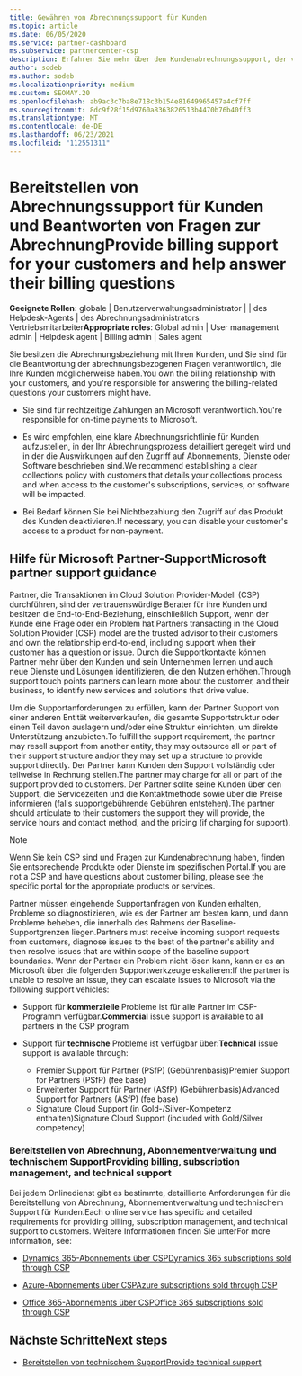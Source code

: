 ```yaml
---
title: Gewähren von Abrechnungssupport für Kunden
ms.topic: article
ms.date: 06/05/2020
ms.service: partner-dashboard
ms.subservice: partnercenter-csp
description: Erfahren Sie mehr über den Kundenabrechnungssupport, der von Cloud Solution Provider-Programmpartnern (CSP) benötigt wird. Dieser Support umfasst das Besitzen der Kundenabrechnungsbeziehung und das Beantworten von Abrechnungsfragen.
author: sodeb
ms.author: sodeb
ms.localizationpriority: medium
ms.custom: SEOMAY.20
ms.openlocfilehash: ab9ac3c7ba8e718c3b154e81649965457a4cf7ff
ms.sourcegitcommit: 8dc9f28f15d9760a8363826513b4470b76b40ff3
ms.translationtype: MT
ms.contentlocale: de-DE
ms.lasthandoff: 06/23/2021
ms.locfileid: "112551311"
---
```

# <a name="provide-billing-support-for-your-customers-and-help-answer-their-billing-questions"></a><span data-ttu-id="29f8c-104">Bereitstellen von Abrechnungssupport für Kunden und Beantworten von Fragen zur Abrechnung</span><span class="sxs-lookup"><span data-stu-id="29f8c-104">Provide billing support for your customers and help answer their billing questions</span></span>


<span data-ttu-id="29f8c-105">**Geeignete Rollen:** globale | Benutzerverwaltungsadministrator | | des Helpdesk-Agents | des Abrechnungsadministrators Vertriebsmitarbeiter</span><span class="sxs-lookup"><span data-stu-id="29f8c-105">**Appropriate roles**: Global admin | User management admin | Helpdesk agent | Billing admin | Sales agent</span></span>

<span data-ttu-id="29f8c-106">Sie besitzen die Abrechnungsbeziehung mit Ihren Kunden, und Sie sind für die Beantwortung der abrechnungsbezogenen Fragen verantwortlich, die Ihre Kunden möglicherweise haben.</span><span class="sxs-lookup"><span data-stu-id="29f8c-106">You own the billing relationship with your customers, and you're responsible for answering the billing-related questions your customers might have.</span></span>

- <span data-ttu-id="29f8c-107">Sie sind für rechtzeitige Zahlungen an Microsoft verantwortlich.</span><span class="sxs-lookup"><span data-stu-id="29f8c-107">You're responsible for on-time payments to Microsoft.</span></span>

- <span data-ttu-id="29f8c-108">Es wird empfohlen, eine klare Abrechnungsrichtlinie für Kunden aufzustellen, in der Ihr Abrechnungsprozess detailliert geregelt wird und in der die Auswirkungen auf den Zugriff auf Abonnements, Dienste oder Software beschrieben sind.</span><span class="sxs-lookup"><span data-stu-id="29f8c-108">We recommend establishing a clear collections policy with customers that details your collections process and when access to the customer's subscriptions, services, or software will be impacted.</span></span>

- <span data-ttu-id="29f8c-109">Bei Bedarf können Sie bei Nichtbezahlung den Zugriff auf das Produkt des Kunden deaktivieren.</span><span class="sxs-lookup"><span data-stu-id="29f8c-109">If necessary, you can disable your customer's access to a product for non-payment.</span></span>

## <a name="microsoft-partner-support-guidance"></a><span data-ttu-id="29f8c-110">Hilfe für Microsoft Partner-Support</span><span class="sxs-lookup"><span data-stu-id="29f8c-110">Microsoft partner support guidance</span></span>

<span data-ttu-id="29f8c-111">Partner, die Transaktionen im Cloud Solution Provider-Modell (CSP) durchführen, sind der vertrauenswürdige Berater für ihre Kunden und besitzen die End-to-End-Beziehung, einschließlich Support, wenn der Kunde eine Frage oder ein Problem hat.</span><span class="sxs-lookup"><span data-stu-id="29f8c-111">Partners transacting in the Cloud Solution Provider (CSP) model are the trusted advisor to their customers and own the relationship end-to-end, including support when their customer has a question or issue.</span></span> <span data-ttu-id="29f8c-112">Durch die Supportkontakte können Partner mehr über den Kunden und sein Unternehmen lernen und auch neue Dienste und Lösungen identifizieren, die den Nutzen erhöhen.</span><span class="sxs-lookup"><span data-stu-id="29f8c-112">Through support touch points partners can learn more about the customer, and their business, to identify new services and solutions that drive value.</span></span>

<span data-ttu-id="29f8c-113">Um die Supportanforderungen zu erfüllen, kann der Partner Support von einer anderen Entität weiterverkaufen, die gesamte Supportstruktur oder einen Teil davon auslagern und/oder eine Struktur einrichten, um direkte Unterstützung anzubieten.</span><span class="sxs-lookup"><span data-stu-id="29f8c-113">To fulfill the support requirement, the partner may resell support from another entity, they may outsource all or part of their support structure and/or they may set up a structure to provide support directly.</span></span>  <span data-ttu-id="29f8c-114">Der Partner kann Kunden den Support vollständig oder teilweise in Rechnung stellen.</span><span class="sxs-lookup"><span data-stu-id="29f8c-114">The partner may charge for all or part of the support provided to customers.</span></span> <span data-ttu-id="29f8c-115">Der Partner sollte seine Kunden über den Support, die Servicezeiten und die Kontaktmethode sowie über die Preise informieren (falls supportgebührende Gebühren entstehen).</span><span class="sxs-lookup"><span data-stu-id="29f8c-115">The partner should articulate to their customers the support they will provide, the service hours and contact method, and the pricing (if charging for support).</span></span> 

>[!Note]
><span data-ttu-id="29f8c-116">Wenn Sie kein CSP sind und Fragen zur Kundenabrechnung haben, finden Sie entsprechende Produkte oder Dienste im spezifischen Portal.</span><span class="sxs-lookup"><span data-stu-id="29f8c-116">If you are not a CSP and have questions about customer billing, please see the specific portal for the appropriate products or services.</span></span>

<span data-ttu-id="29f8c-117">Partner müssen eingehende Supportanfragen von Kunden erhalten, Probleme so diagnostizieren, wie es der Partner am besten kann, und dann Probleme beheben, die innerhalb des Rahmens der Baseline-Supportgrenzen liegen.</span><span class="sxs-lookup"><span data-stu-id="29f8c-117">Partners must receive incoming support requests from customers, diagnose issues to the best of the partner's ability and then resolve issues that are within scope of the baseline support boundaries.</span></span> <span data-ttu-id="29f8c-118">Wenn der Partner ein Problem nicht lösen kann, kann er es an Microsoft über die folgenden Supportwerkzeuge eskalieren:</span><span class="sxs-lookup"><span data-stu-id="29f8c-118">If the partner is unable to resolve an issue, they can escalate issues to Microsoft via the following support vehicles:</span></span>

- <span data-ttu-id="29f8c-119">Support für **kommerzielle** Probleme ist für alle Partner im CSP-Programm verfügbar.</span><span class="sxs-lookup"><span data-stu-id="29f8c-119">**Commercial** issue support is available to all partners in the CSP program</span></span>

- <span data-ttu-id="29f8c-120">Support für **technische** Probleme ist verfügbar über:</span><span class="sxs-lookup"><span data-stu-id="29f8c-120">**Technical** issue support is available through:</span></span>

  - <span data-ttu-id="29f8c-121">Premier Support für Partner (PSfP) (Gebührenbasis)</span><span class="sxs-lookup"><span data-stu-id="29f8c-121">Premier Support for Partners (PSfP) (fee base)</span></span>
  - <span data-ttu-id="29f8c-122">Erweiterter Support für Partner (ASfP) (Gebührenbasis)</span><span class="sxs-lookup"><span data-stu-id="29f8c-122">Advanced Support for Partners (ASfP) (fee base)</span></span>
  - <span data-ttu-id="29f8c-123">Signature Cloud Support (in Gold-/Silver-Kompetenz enthalten)</span><span class="sxs-lookup"><span data-stu-id="29f8c-123">Signature Cloud Support (included with Gold/Silver competency)</span></span>

### <a name="providing-billing-subscription-management-and-technical-support"></a><span data-ttu-id="29f8c-124">Bereitstellen von Abrechnung, Abonnementverwaltung und technischem Support</span><span class="sxs-lookup"><span data-stu-id="29f8c-124">Providing billing, subscription management, and technical support</span></span> 

<span data-ttu-id="29f8c-125">Bei jedem Onlinedienst gibt es bestimmte, detaillierte Anforderungen für die Bereitstellung von Abrechnung, Abonnementverwaltung und technischem Support für Kunden.</span><span class="sxs-lookup"><span data-stu-id="29f8c-125">Each online service has specific and detailed requirements for providing billing, subscription management, and technical support to customers.</span></span> <span data-ttu-id="29f8c-126">Weitere Informationen finden Sie unter</span><span class="sxs-lookup"><span data-stu-id="29f8c-126">For more information, see:</span></span>

- [<span data-ttu-id="29f8c-127">Dynamics 365-Abonnements über CSP</span><span class="sxs-lookup"><span data-stu-id="29f8c-127">Dynamics 365 subscriptions sold through CSP</span></span>](https://www.microsoftpartnercommunity.com/t5/CSP/Microsoft-Partner-Support-Guidance/m-p/5262#M30)

- [<span data-ttu-id="29f8c-128">Azure-Abonnements über CSP</span><span class="sxs-lookup"><span data-stu-id="29f8c-128">Azure subscriptions sold through CSP</span></span>](https://www.microsoftpartnercommunity.com/t5/CSP/Microsoft-Partner-Support-Guidance/m-p/5263#M31)

- [<span data-ttu-id="29f8c-129">Office 365-Abonnements über CSP</span><span class="sxs-lookup"><span data-stu-id="29f8c-129">Office 365 subscriptions sold through CSP</span></span>](https://www.microsoftpartnercommunity.com/t5/CSP/Microsoft-Partner-Support-Guidance/m-p/5264#M32)
 
## <a name="next-steps"></a><span data-ttu-id="29f8c-130">Nächste Schritte</span><span class="sxs-lookup"><span data-stu-id="29f8c-130">Next steps</span></span>

- [<span data-ttu-id="29f8c-131">Bereitstellen von technischem Support</span><span class="sxs-lookup"><span data-stu-id="29f8c-131">Provide technical support</span></span>](provide-technical-support.md)